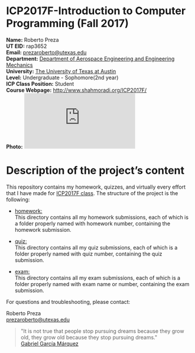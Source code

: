 # ICP2017F-Introduction to Computer Programming (Fall 2017)

**Name:** Roberto Preza                                                                                                                   
**UT EID:** rap3652                                                                                                                       
**Email:** prezaroberto@utexas.edu                                                                                                         
**Department:** [Department of Aerospace Engineering and Engineering Mechanics](http://www.ae.utexas.edu/)                                 
**University:** [The University of Texas at Austin](https://www.utexas.edu/)                                                               
**Level:** Undergraduate - Sophomore(2nd year)                                                                                             
**ICP Class Position:** Student                                                                                                           
**Course Webpage:** http://www.shahmoradi.org/ICP2017F/                                                                                   
**Photo:**     ![](https://www.facebook.com/photo.php?fbid=1218694544914308&set=a.115703751880065.16637.100003213234812&type=3&theater)                                                                                                                            

# **Description of the project’s content**

This repository contains my homework, quizzes, and virtually every effort that I have made for [ICP2017F class](http://www.shahmoradi.org/ICP2017F/). The structure of the project is the following:

* [homework:]()                                                                                                                         
This directory contains all my homework submissions, each of which is a folder properly named with homework number, containing the homework submission.

* [quiz:]()                                                                                                                             
This directory contains all my quiz submissions, each of which is a folder properly named with quiz number, containing the quiz submission.

* [exam:]()                                                                                                                             
This directory contains all my exam submissions, each of which is a folder properly named with exam name or number, containing the exam submission.

For questions and troubleshooting, please contact:

Roberto Preza                                                                                                                             
prezaroberto@utexas.edu

>"It is not true that people stop pursuing dreams because they
>grow old, they grow old because they stop pursuing dreams."                                                                           
>[Gabriel García Márquez](https://en.wikipedia.org/wiki/Gabriel_Garc%C3%ADa_M%C3%A1rquez)
